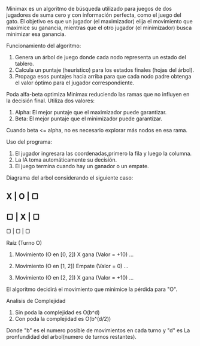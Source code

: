Minimax es un algoritmo de búsqueda utilizado para juegos de dos jugadores de suma cero y con información perfecta, como el juego del gato. El objetivo es que un jugador (el maximizador) elija el movimiento que maximice su ganancia, mientras que el otro jugador (el minimizador) busca minimizar esa ganancia.

Funcionamiento del algoritmo:

1. Genera un árbol de juego donde cada nodo representa un estado del tablero.
2. Calcula un puntaje (heurístico) para los estados finales (hojas del árbol).
3. Propaga esos puntajes hacia arriba para que cada nodo padre obtenga el valor óptimo para el jugador correspondiente.

Poda alfa-beta optimiza Minimax reduciendo las ramas que no influyen en la decisión final. Utiliza dos valores:

1. Alpha: El mejor puntaje que el maximizador puede garantizar.
2. Beta: El mejor puntaje que el minimizador puede garantizar.

Cuando beta <= alpha, no es necesario explorar más nodos en esa rama.

Uso del programa:

1. El jugador ingresara las coordenadas,primero la fila y luego la columna.
2. La IA toma automáticamente su decisión.
3. El juego termina cuando hay un ganador o un empate.

Diagrama del arbol considerando el siguiente caso:

 X | O | ▢
----------
▢ | X | ▢   
----------
▢ | ▢ | ▢

Raíz (Turno O)
1. Movimiento (O en [0, 2])
   X gana (Valor = +10)
   ...

2. Movimiento (O en [1, 2])
   Empate (Valor = 0)
   ...

3. Movimiento (O en [2, 2])
   X gana (Valor = +10)
   ...

El algoritmo decidirá el movimiento que minimice la pérdida para "O".



Analisis de Complejidad

1. Sin poda la complejidad es O(b^d)
2. Con poda la complejidad es O(b^(d/2))

Donde "b" es el numero posible de movimientos en cada turno y "d" es La pronfundidad del arbol(numero de turnos restantes).


